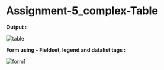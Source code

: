 # Assignment-5_complex-Table
**Output :**

![table](https://user-images.githubusercontent.com/105306029/168518378-11edb034-88d0-4bcb-9173-2497b574ef39.png)

**Form using - Fieldset, legend and datalist tags :**

![form1](https://user-images.githubusercontent.com/105306029/168518489-5d12a097-0df1-454b-bd43-d0cf6f5b91fb.png)
